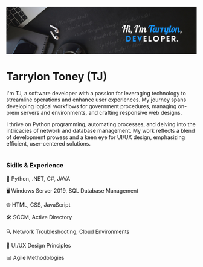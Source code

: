 ![Software Engineering and Development](https://github.com/TJTheDev/TJTheDev/blob/main/TJsProfileBanner)

# Tarrylon Toney (TJ)

I'm TJ, a software developer with a passion for leveraging technology to streamline operations and enhance user experiences. My journey spans developing logical workflows for government procedures, managing on-prem servers and environments, and crafting responsive web designs. 

I thrive on Python programming, automating processes, and delving into the intricacies of network and database management. My work reflects a blend of development prowess and a keen eye for UI/UX design, emphasizing efficient, user-centered solutions.
#
### Skills & Experience

🐍 Python, .NET, C#, JAVA

🖥️ Windows Server 2019, SQL Database Management

🌐 HTML, CSS, JavaScript

🛠 SCCM, Active Directory

🔍 Network Troubleshooting, Cloud Environments

🎨 UI/UX Design Principles

📊 Agile Methodologies
#

<!--

**`Digital Craftsman (Developer/Filmmaker/Creator)`**
## Examples of Work
<img src="Link" >

**TJTheDev/TJTheDev** is a ✨ _special_ ✨ repository because its `README.md` (this file) appears on your GitHub profile.

Here are some ideas to get you started:

- 🔭 I’m currently working on ...
- 🌱 I’m currently learning ...
- 👯 I’m looking to collaborate on ...
- 🤔 I’m looking for help with ...
- 💬 Ask me about ...
- 📫 How to reach me: ...
- 😄 Pronouns: ...
- ⚡ Fun fact: ...
-->
